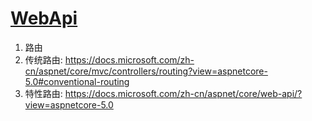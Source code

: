 # [WebApi](https://docs.microsoft.com/zh-cn/aspnet/core/web-api/?view=aspnetcore-5.0)

1. 路由
2. 传统路由: https://docs.microsoft.com/zh-cn/aspnet/core/mvc/controllers/routing?view=aspnetcore-5.0#conventional-routing
3. 特性路由: https://docs.microsoft.com/zh-cn/aspnet/core/web-api/?view=aspnetcore-5.0